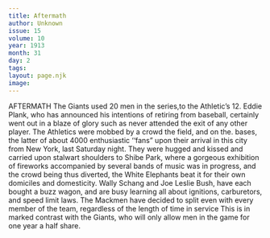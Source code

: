 ```yaml
---
title: Aftermath
author: Unknown
issue: 15
volume: 10
year: 1913
month: 31
day: 2
tags:
layout: page.njk
image:
---
```

AFTERMATH   The Giants used 20 men in the series,to the Athletic’s 12.    Eddie Plank, who has announced his intentions of retiring from baseball, certainly went out in a blaze of glory such as never attended the exit of any other player.    The Athletics were mobbed by a crowd the field, and on the. bases, the latter of about 4000 enthusiastic ‘‘fans” upon their arrival in this city from New York, last Saturday night. They were hugged and kissed and carried upon stalwart shoulders to Shibe Park, where a gorgeous exhibition of fireworks accompanied by several bands of music was in progress, and the crowd being thus diverted, the White Elephants beat it for their own domiciles and domesticity.    Wally Schang and Joe Leslie Bush, have each bought a buzz wagon, and are busy learning all about ignitions, carburetors, and speed limit laws. The Mackmen have decided to split even with every member of the team, regardless of the length of time in service This is in marked contrast with the Giants, who will only allow men in the game for one year a half share.   


